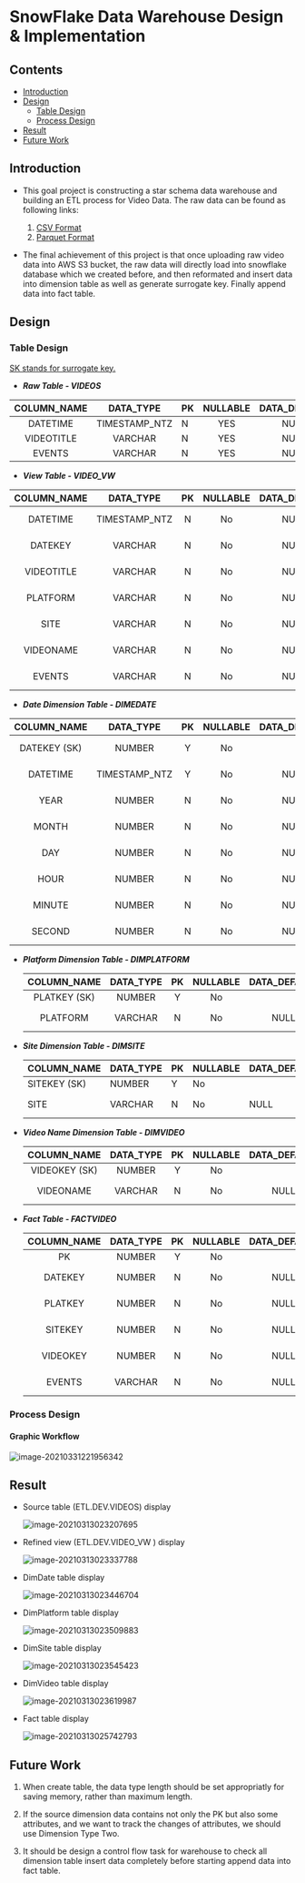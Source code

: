 # SnowFlake Data Warehouse Design & Implementation

## Contents

- [Introduction](#Introduction)
- [Design](#Design)
  * [Table Design](#Table-Design)
  * [Process Design](#Process-Design)
- [Result](#Result)
- [Future Work](#Future-Work)

## Introduction

* This goal project is constructing a star schema data warehouse and building an ETL process for Video Data. The raw data can be found as following links:
  1. [CSV Format](https://s3-ap-southeast-2.amazonaws.com/jiangren-de-bucket/assignments/video_data.csv)
  2. [Parquet Format](https://s3-ap-southeast-2.amazonaws.com/jiangren-de-bucket/assignments/video_data.gz.parquet)

* The final achievement of this project is that once uploading raw video data into AWS S3 bucket, the raw data will directly load into snowflake database which we created before, and then reformated and insert data into dimension table as well as generate surrogate key. Finally append data into fact table.  

## Design

### Table Design

<u>SK stands for surrogate key.</u>

- ***Raw Table - VIDEOS***

| COLUMN_NAME |   DATA_TYPE   | PK   | NULLABLE | DATA_DEFAULT | COLUMN_ID | COMMENTS |
| :---------: | :-----------: | ---- | :------: | :----------: | :-------: | :------: |
|  DATETIME   | TIMESTAMP_NTZ | N    |   YES    |     NULL     |     1     | Raw File |
| VIDEOTITLE  |    VARCHAR    | N    |   YES    |     NULL     |     2     | Raw File |
|   EVENTS    |    VARCHAR    | N    |   YES    |     NULL     |     3     | Raw File |

- ***View Table - VIDEO_VW***

| COLUMN_NAME |   DATA_TYPE   |  PK  | NULLABLE | DATA_DEFAULT | COLUMN_ID |              COMMENTS              |
| :---------: | :-----------: | :--: | :------: | :----------: | :-------: | :--------------------------------: |
|  DATETIME   | TIMESTAMP_NTZ |  N   |    No    |     NULL     |     1     |  Reformatted from VIDEOS.DATATIME  |
|   DATEKEY   |    VARCHAR    |  N   |    No    |     NULL     |     2     |  Reformatted from VIDEOS.DATATIME  |
| VIDEOTITLE  |    VARCHAR    |  N   |    No    |     NULL     |     3     | Reformatted from VIDEOS.VIDEOTITLE |
|  PLATFORM   |    VARCHAR    |  N   |    No    |     NULL     |     4     | Reformatted from VIDEOS.VIDEOTITLE |
|    SITE     |    VARCHAR    |  N   |    No    |     NULL     |     5     | Reformatted from VIDEOS.VIDEOTITLE |
|  VIDEONAME  |    VARCHAR    |  N   |    No    |     NULL     |     6     | Reformatted from VIDEOS.VIDEOTITLE |
|   EVENTS    |    VARCHAR    |  N   |    No    |     NULL     |     7     |   Reformatted from VIDEOS.EVENTS   |

- ***Date Dimension Table - DIMEDATE***

| COLUMN_NAME  |   DATA_TYPE   |  PK  | NULLABLE | DATA_DEFAULT | COLUMN_ID |            COMMENTS            |
| :----------: | :-----------: | :--: | :------: | :----------: | :-------: | :----------------------------: |
| DATEKEY (SK) |    NUMBER     |  Y   |    No    |              |     1     | Derived from VIDEO_VW.DATEKEY  |
|   DATETIME   | TIMESTAMP_NTZ |  Y   |    No    |     NULL     |     2     | Derived from VIDEO_VW.DATETIME |
|     YEAR     |    NUMBER     |  N   |    No    |     NULL     |     3     | Derived from VIDEO_VW.DATETIME |
|    MONTH     |    NUMBER     |  N   |    No    |     NULL     |     4     | Derived from VIDEO_VW.DATETIME |
|     DAY      |    NUMBER     |  N   |    No    |     NULL     |     5     | Derived from VIDEO_VW.DATETIME |
|     HOUR     |    NUMBER     |  N   |    No    |     NULL     |     6     | Derived from VIDEO_VW.DATETIME |
|    MINUTE    |    NUMBER     |  N   |    No    |     NULL     |     7     | Derived from VIDEO_VW.DATETIME |
|    SECOND    |    NUMBER     |  N   |    No    |     NULL     |     8     | Derived from VIDEO_VW.DATETIME |



* ***Platform Dimension Table  - DIMPLATFORM***

  | COLUMN_NAME  | DATA_TYPE |  PK  | NULLABLE | DATA_DEFAULT | COLUMN_ID |            COMMENTS            |
  | :----------: | :-------: | :--: | :------: | :----------: | :-------: | :----------------------------: |
  | PLATKEY (SK) |  NUMBER   |  Y   |    No    |              |     1     |                                |
  |   PLATFORM   |  VARCHAR  |  N   |    No    |     NULL     |     2     | Derived from VIDEO_VW.PLATFORM |

  

* ***Site Dimension Table - DIMSITE***

  | COLUMN_NAME  | DATA_TYPE | PK   | NULLABLE | DATA_DEFAULT | COLUMN_ID | COMMENTS                   |
  | ------------ | --------- | ---- | -------- | ------------ | --------- | -------------------------- |
  | SITEKEY (SK) | NUMBER    | Y    | No       |              | 1         |                            |
  | SITE         | VARCHAR   | N    | No       | NULL         | 2         | Derived from VIDEO_VW.SITE |

  

* ***Video Name Dimension Table - DIMVIDEO***

  |  COLUMN_NAME  | DATA_TYPE |  PK  | NULLABLE | DATA_DEFAULT | COLUMN_ID |            COMMENTS             |
  | :-----------: | :-------: | :--: | :------: | :----------: | :-------: | :-----------------------------: |
  | VIDEOKEY (SK) |  NUMBER   |  Y   |    No    |              |     1     |                                 |
  |   VIDEONAME   |  VARCHAR  |  N   |    No    |     NULL     |     2     | Derived from VIDEO_VW.VIDEONAME |

  

* ***Fact Table - FACTVIDEO***

  | COLUMN_NAME | DATA_TYPE |  PK  | NULLABLE | DATA_DEFAULT | COLUMN_ID |             COMMENTS             |
  | :---------: | :-------: | :--: | :------: | :----------: | :-------: | :------------------------------: |
  |     PK      |  NUMBER   |  Y   |    No    |              |     1     |          Auto Generate           |
  |   DATEKEY   |  NUMBER   |  N   |    No    |     NULL     |     2     |  Derived from DIMEDATE.DATEKEY   |
  |   PLATKEY   |  NUMBER   |  N   |    No    |     NULL     |     3     | Derived from DIMPLATFORM.PLATKEY |
  |   SITEKEY   |  NUMBER   |  N   |    No    |     NULL     |     4     |   Derived from DIMSITE.SITEKEY   |
  |  VIDEOKEY   |  NUMBER   |  N   |    No    |     NULL     |     5     |  Derived from DIMVIDEO.VIDEOKEY  |
  |   EVENTS    |  VARCHAR  |  N   |    No    |     NULL     |     6     |   Derived from VIDEO_VW.EVENTS   |



### Process Design

#### Graphic Workflow

![image-20210331221956342](https://tva1.sinaimg.cn/large/008eGmZEgy1gp3b1yxu8kj30n20ywdj5.jpg)



## Result

* Source table (ETL.DEV.VIDEOS) display 

  ![image-20210313023207695](https://tva1.sinaimg.cn/large/008eGmZEgy1gp3bib91t9j31ri0o8grf.jpg)

* Refined view (ETL.DEV.VIDEO_VW ) display 

  ![image-20210313023337788](https://tva1.sinaimg.cn/large/008eGmZEgy1gp2udyrf1pj31rw0o0tew.jpg)

* DimDate table display 

  ![image-20210313023446704](https://tva1.sinaimg.cn/large/008eGmZEgy1gp2ue3texcj31re0q8jvc.jpg)

* DimPlatform table display 

  ![image-20210313023509883](https://tva1.sinaimg.cn/large/008eGmZEgy1gp2ue7aeuoj31ru0js40c.jpg)

* DimSite table display

  ![image-20210313023545423](https://tva1.sinaimg.cn/large/008eGmZEgy1gp2ueaw2wij31ru0fcq4e.jpg)

* DimVideo table display 

  ![image-20210313023619987](https://tva1.sinaimg.cn/large/008eGmZEgy1gp2ueegcyvj31rs0psq71.jpg)

* Fact table display

  ![image-20210313025742793](https://tva1.sinaimg.cn/large/008eGmZEgy1gp2uem0ma2j31rw0mstcy.jpg)



## Future Work

1. When create table, the data type length should be set appropriatly for saving memory, rather than maximum length. 

2. If the source dimension data contains not only the PK but also some attributes, and we want to track the changes of attributes, we should use Dimension Type Two.

3. It should be design a control flow task for warehouse to check all dimension table insert data completely before starting append data into fact table. 

   